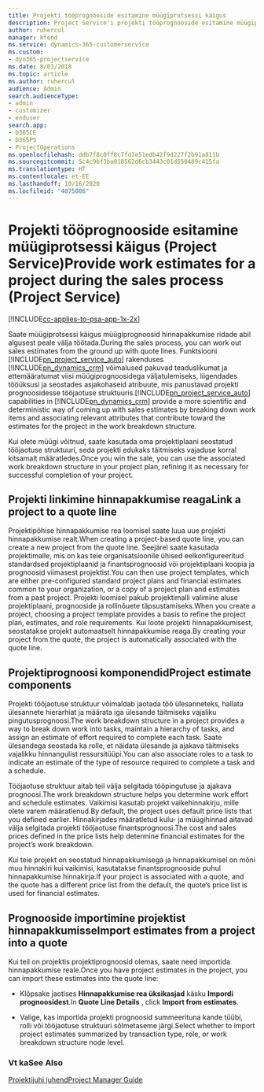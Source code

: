 ```yaml
---
title: Projekti tööprognooside esitamine müügiprotsessi käigus
description: Project Service'i projekti tööprognooside esitamine müügiprotsessi käigus
author: ruhercul
manager: kfend
ms.service: dynamics-365-customerservice
ms.custom:
- dyn365-projectservice
ms.date: 8/03/2018
ms.topic: article
ms.author: ruhercul
audience: Admin
search.audienceType:
- admin
- customizer
- enduser
search.app:
- D365CE
- D365PS
- ProjectOperations
ms.openlocfilehash: ddb7f8c0ff8c7fd7e51edb42f9d227f2b91a811b
ms.sourcegitcommit: 5c4c9bf3ba018562d6cb3443c01d550489c415fa
ms.translationtype: HT
ms.contentlocale: et-EE
ms.lasthandoff: 10/16/2020
ms.locfileid: "4075006"
---
```

# <a name="provide-work-estimates-for-a-project-during-the-sales-process-project-service"></a><span data-ttu-id="de2b7-103">Projekti tööprognooside esitamine müügiprotsessi käigus (Project Service)</span><span class="sxs-lookup"><span data-stu-id="de2b7-103">Provide work estimates for a project during the sales process (Project Service)</span></span>

[!INCLUDE[cc-applies-to-psa-app-1x-2x](../includes/cc-applies-to-psa-app-1x-2x.md)]

<span data-ttu-id="de2b7-104">Saate müügiprotsessi käigus müügiprognoosid hinnapakkumise ridade abil algusest peale välja töötada.</span><span class="sxs-lookup"><span data-stu-id="de2b7-104">During the sales process, you can work out sales estimates from the ground up with quote lines.</span></span> <span data-ttu-id="de2b7-105">Funktsiooni [!INCLUDE[pn_project_service_auto](../includes/pn-project-service-auto.md)] rakenduses [!INCLUDE[pn_dynamics_crm](../includes/pn-dynamics-crm.md)] võimalused pakuvad teaduslikumat ja ettemääratumat viisi müügiprognoosidega väljatulemiseks, liigendades tööüksusi ja seostades asjakohaseid atribuute, mis panustavad projekti prognoosidesse tööjaotuse struktuuris.</span><span class="sxs-lookup"><span data-stu-id="de2b7-105">[!INCLUDE[pn_project_service_auto](../includes/pn-project-service-auto.md)] capabilities in [!INCLUDE[pn_dynamics_crm](../includes/pn-dynamics-crm.md)] provide a more scientific and deterministic way of coming up with sales estimates by breaking down work items and associating relevant attributes that contribute toward the estimates for the project in the work breakdown structure.</span></span>  
  
 <span data-ttu-id="de2b7-106">Kui olete müügi võitnud, saate kasutada oma projektiplaani seostatud tööjaotuse struktuuri, seda projekti edukaks täitmiseks vajaduse korral kitsamalt määratledes.</span><span class="sxs-lookup"><span data-stu-id="de2b7-106">Once you win the sale, you can use the associated work breakdown structure in your project plan, refining it as necessary for successful completion of your project.</span></span>  
  
## <a name="link-a-project-to-a-quote-line"></a><span data-ttu-id="de2b7-107">Projekti linkimine hinnapakkumise reaga</span><span class="sxs-lookup"><span data-stu-id="de2b7-107">Link a project to a quote line</span></span>  
 <span data-ttu-id="de2b7-108">Projektipõhise hinnapakkumise rea loomisel saate luua uue projekti hinnapakkumise realt.</span><span class="sxs-lookup"><span data-stu-id="de2b7-108">When creating a project-based quote line, you can create a new project from the quote line.</span></span> <span data-ttu-id="de2b7-109">Seejärel saate kasutada projektimalle, mis on kas teie organisatsioonile ühised eelkonfigureeritud standardsed projektiplaanid ja finantsprognoosid või projektiplaani koopia ja prognoosid viimasest projektist.</span><span class="sxs-lookup"><span data-stu-id="de2b7-109">You can then use project templates, which are either pre-configured standard project plans and financial estimates common to your organization, or a copy of a project plan and estimates from a past project.</span></span> <span data-ttu-id="de2b7-110">Projekti loomisel pakub projektimalli valimine aluse projektiplaani, prognooside ja rollinõuete täpsustamiseks.</span><span class="sxs-lookup"><span data-stu-id="de2b7-110">When you create a project, choosing a project template provides a basis to refine the project plan, estimates, and role requirements.</span></span> <span data-ttu-id="de2b7-111">Kui loote projekti hinnapakkumisest, seostatakse projekt automaatselt hinnapakkumise reaga.</span><span class="sxs-lookup"><span data-stu-id="de2b7-111">By creating your project from the quote, the project is automatically associated with the quote line.</span></span>  
  
## <a name="project-estimate-components"></a><span data-ttu-id="de2b7-112">Projektiprognoosi komponendid</span><span class="sxs-lookup"><span data-stu-id="de2b7-112">Project estimate components</span></span>  
 <span data-ttu-id="de2b7-113">Projekti tööjaotuse struktuur võimaldab jaotada töö ülesanneteks, hallata ülesannete hierarhiat ja määrata iga ülesande täitmiseks vajaliku pingutusprognoosi.</span><span class="sxs-lookup"><span data-stu-id="de2b7-113">The work breakdown structure in a project provides a way to break down work into tasks, maintain a hierarchy of tasks, and assign an estimate of effort required to complete each task.</span></span> <span data-ttu-id="de2b7-114">Saate ülesandega seostada ka rolle, et näidata ülesande ja ajakava täitmiseks vajalikku hinnangulist ressursitüüpi.</span><span class="sxs-lookup"><span data-stu-id="de2b7-114">You can also associate roles to a task to indicate an estimate of the type of resource required to complete a task and a schedule.</span></span>  
  
 <span data-ttu-id="de2b7-115">Tööjaotuse struktuur aitab teil välja selgitada tööpingutuse ja ajakava prognoosi.</span><span class="sxs-lookup"><span data-stu-id="de2b7-115">The work breakdown structure helps you determine work effort and schedule estimates.</span></span> <span data-ttu-id="de2b7-116">Vaikimisi kasutab projekt vaikehinnakirju, mille olete varem määratlenud.</span><span class="sxs-lookup"><span data-stu-id="de2b7-116">By default, the project uses default price lists that you defined earlier.</span></span> <span data-ttu-id="de2b7-117">Hinnakirjades määratletud kulu- ja müügihinnad aitavad välja selgitada projekti tööjaotuse finantsprognoosi.</span><span class="sxs-lookup"><span data-stu-id="de2b7-117">The cost and sales prices defined in the price lists help determine financial estimates for the project’s work breakdown.</span></span>  
  
 <span data-ttu-id="de2b7-118">Kui teie projekt on seostatud hinnapakkumisega ja hinnapakkumisel on mõni muu hinnakiri kui vaikimisi, kasutatakse finantsprognooside puhul hinnapakkumise hinnakirja.</span><span class="sxs-lookup"><span data-stu-id="de2b7-118">If your project is associated with a quote, and the quote has a different price list from the default, the quote’s price list is used for financial estimates.</span></span>  
  
## <a name="import-estimates-from-a-project-into-a-quote"></a><span data-ttu-id="de2b7-119">Prognooside importimine projektist hinnapakkumisse</span><span class="sxs-lookup"><span data-stu-id="de2b7-119">Import estimates from a project into a quote</span></span>  
 <span data-ttu-id="de2b7-120">Kui teil on projektis projektiprognoosid olemas, saate need importida hinnapakkumise reale.</span><span class="sxs-lookup"><span data-stu-id="de2b7-120">Once you have project estimates in the project, you can import these estimates into the quote line:</span></span>  
  
-   <span data-ttu-id="de2b7-121">Klõpsake jaotises **Hinnapakkumise rea üksikasjad** käsku **Impordi prognoosidest**.</span><span class="sxs-lookup"><span data-stu-id="de2b7-121">In **Quote Line Details** , click **Import from estimates**.</span></span> 

-   <span data-ttu-id="de2b7-122">Valige, kas importida projekti prognoosid summeerituna kande tüübi, rolli või tööjaotuse struktuuri sõlmetaseme järgi.</span><span class="sxs-lookup"><span data-stu-id="de2b7-122">Select whether to import project estimates summarized by transaction type, role, or work breakdown structure node level.</span></span>  
  
### <a name="see-also"></a><span data-ttu-id="de2b7-123">Vt ka</span><span class="sxs-lookup"><span data-stu-id="de2b7-123">See Also</span></span>  
 [<span data-ttu-id="de2b7-124">Projektijuhi juhend</span><span class="sxs-lookup"><span data-stu-id="de2b7-124">Project Manager Guide</span></span>](../psa/project-manager-guide.md)

